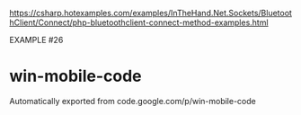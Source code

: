 https://csharp.hotexamples.com/examples/InTheHand.Net.Sockets/BluetoothClient/Connect/php-bluetoothclient-connect-method-examples.html

EXAMPLE #26



# win-mobile-code
Automatically exported from code.google.com/p/win-mobile-code
